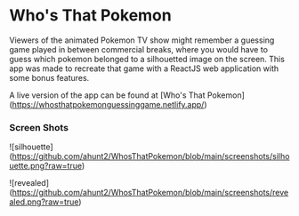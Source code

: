 # Who's That Pokemon

Viewers of the animated Pokemon TV show might remember a guessing game
played in between commercial breaks, where you would have to guess which
pokemon belonged to a silhouetted image on the screen.  This app was made
to recreate that game with a ReactJS web application with some bonus features.

A live version of the app can be found at [Who's That Pokemon] (https://whosthatpokemonguessinggame.netlify.app/)

### Screen Shots

![silhouette] (https://github.com/ahunt2/WhosThatPokemon/blob/main/screenshots/silhouette.png?raw=true)

![revealed] (https://github.com/ahunt2/WhosThatPokemon/blob/main/screenshots/revealed.png?raw=true)
